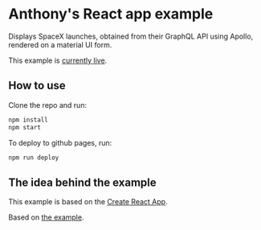 # Anthony's React app example 

Displays SpaceX launches, obtained from their GraphQL API using Apollo, rendered on a material UI form.

This example is [currently live](https://ajosephau.github.io/react-apollo-spacex/).
 
## How to use
Clone the repo and run:

```sh
npm install
npm start
```

To deploy to github pages, run: 

```sh
npm run deploy
```

## The idea behind the example

This example is based on the [Create React App](https://github.com/facebookincubator/create-react-app).

Based on [the example](https://github.com/mui-org/material-ui).
